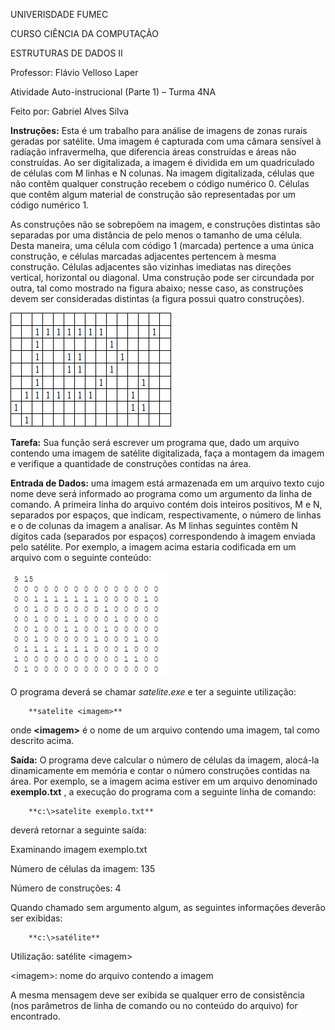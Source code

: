 UNIVERISDADE FUMEC

CURSO CIÊNCIA DA COMPUTAÇÃO

ESTRUTURAS DE DADOS II

Professor: Flávio Velloso Laper

Atividade Auto-instrucional (Parte 1) – Turma 4NA

Feito por: Gabriel Alves Silva

**Instruções:** Esta é um trabalho para análise de imagens de zonas rurais geradas por satélite. Uma imagem é capturada com uma câmara sensível à radiação infravermelha, que diferencia áreas construídas e áreas não construídas. Ao ser digitalizada, a imagem é dividida em um quadriculado de células com M linhas e N colunas. Na imagem digitalizada, células que não contêm qualquer construção recebem o código numérico 0. Células que contêm algum material de construção são representadas por um código numérico 1.

As construções não se sobrepõem na imagem, e construções distintas são separadas por uma distância de pelo menos o tamanho de uma célula. Desta maneira, uma célula com código 1 (marcada) pertence a uma única construção, e células marcadas adjacentes pertencem à mesma construção. Células adjacentes são vizinhas imediatas nas direções vertical, horizontal ou diagonal. Uma construção pode ser circundada por outra, tal como mostrado na figura abaixo; nesse caso, as construções devem ser consideradas distintas (a figura possui quatro construções).

![Exemplo](enunciado/exemplo.png)

**Tarefa:** Sua função será escrever um programa que, dado um arquivo contendo uma imagem de satélite digitalizada, faça a montagem da imagem e verifique a quantidade de construções contidas na área.

**Entrada de Dados:** uma imagem está armazenada em um arquivo texto cujo nome deve será informado ao programa como um argumento da linha de comando. A primeira linha do arquivo contém dois inteiros positivos, M e N, separados por espaços, que indicam, respectivamente, o número de linhas e o de colunas da imagem a analisar. As M linhas seguintes contêm N dígitos cada (separados por espaços) correspondendo à imagem enviada pelo satélite. Por exemplo, a imagem acima estaria codificada em um arquivo com o seguinte conteúdo:

![Exemplo de arquivo que deverá ser lido e tratado](enunciado/exemploArquivo.png)

O programa deverá se chamar _satelite.exe_ e ter a seguinte utilização:

        **satelite <imagem>**

onde **&lt;imagem&gt;** é o nome de um arquivo contendo uma imagem, tal como descrito acima.

**Saída:** O programa deve calcular o número de células da imagem, alocá-la dinamicamente em memória e contar o número construções contidas na área. Por exemplo, se a imagem acima estiver em um arquivo denominado **exemplo.txt** , a execução do programa com a seguinte linha de comando:

        **c:\>satelite exemplo.txt**

deverá retornar a seguinte saída:

 Examinando imagem exemplo.txt

 Número de células da imagem: 135

 Número de construções: 4

Quando chamado sem argumento algum, as seguintes informações deverão ser exibidas:

        **c:\>satélite**

 Utilização: satélite &lt;imagem&gt;

  &lt;imagem&gt;: nome do arquivo contendo a imagem

A mesma mensagem deve ser exibida se qualquer erro de consistência (nos parâmetros de linha de comando ou no conteúdo do arquivo) for encontrado.